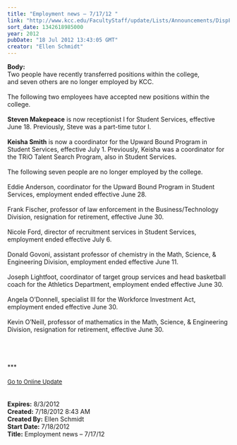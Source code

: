```yaml
---
title: "Employment news – 7/17/12 "
link: "http://www.kcc.edu/FacultyStaff/update/Lists/Announcements/DispForm.aspx?ID=758"
sort_date: 1342618985000
year: 2012
pubDate: "18 Jul 2012 13:43:05 GMT"
creator: "Ellen Schmidt"
---
```


<div><b>Body:</b> <div class="ExternalClass15B57A2C71E0444E967B0049B7956DF1">
<div>Two people have recently transferred positions within the college, and seven others are no longer employed by KCC.</div>
<div> </div>
<div>The following two employees have accepted new positions within the college. </div>
<div> </div>
<div><strong>Steven Makepeace</strong> is now receptionist I for Student Services, effective June 18. Previously, Steve was a part-time tutor I.</div>
<div> </div>
<div><strong>Keisha Smith</strong> is now a coordinator for the Upward Bound Program in Student Services, effective July 1. Previously, Keisha was a coordinator for the TRiO Talent Search Program, also in Student Services.</div>
<div> </div>
<div>The following seven people are no longer employed by the college.</div>
<div> </div>
<div>Eddie Anderson, coordinator for the Upward Bound Program in Student Services, employment ended effective June 28.</div>
<div> </div>
<div>Frank Fischer, professor of law enforcement in the Business/Technology Division, resignation for retirement, effective June 30.</div>
<div> </div>
<div>Nicole Ford, director of recruitment services in Student Services, employment ended effective July 6.</div>
<div> </div>
<div>Donald Govoni, assistant professor of chemistry in the Math, Science, &amp; Engineering Division, employment ended effective June 11.</div>
<div> </div>
<div>Joseph Lightfoot, coordinator of target group services and head basketball coach for the Athletics Department, employment ended effective June 30.</div>
<div> </div>
<div>Angela O’Donnell, specialist III for the Workforce Investment Act, employment ended effective June 30.</div>
<div> </div>
<div>Kevin O’Neill, professor of mathematics in the Math, Science, &amp; Engineering Division, resignation for retirement, effective June 30.</div>
<div> </div>
<div><br /> </div>
<div><br />***</div>
<div> </div>
<div>
<div><font size="2"><a href="/FacultyStaff/update/Pages/dailyupdate.aspx">Go to Online Update</a></font><font size="2"></font></div> <br /> </div></div></div>
<div><b>Expires:</b> 8/3/2012</div>
<div><b>Created:</b> 7/18/2012 8:43 AM</div>
<div><b>Created By:</b> Ellen Schmidt</div>
<div><b>Start Date:</b> 7/18/2012</div>
<div><b>Title:</b> Employment news – 7/17/12 </div>
